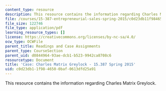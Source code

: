 ```yaml
---
content_type: resource
description: This resource contains the information regarding Charles Matrix Greylock.
file: /courses/15-387-entrepreneurial-sales-spring-2015/c0d23db11f9846500baf0613dfd25a91_MIT15_387S15_Charles_Matrix.pdf
file_size: 122746
file_type: application/pdf
learning_resource_types: []
license: https://creativecommons.org/licenses/by-nc-sa/4.0/
ocw_type: OCWFile
parent_title: Readings and Case Assignments
parent_type: CourseSection
parent_uid: d0844964-93ae-dcb1-b523-9942ca8708c6
resourcetype: Document
title: 'Case: Charles Matrix Greylock - 15.387 Spring 2015'
uid: c0d23db1-1f98-4650-0baf-0613dfd25a91
---
```

This resource contains the information regarding Charles Matrix Greylock.